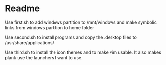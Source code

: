 # Readme
Use first.sh to add windows partition to /mnt/windows and make symbolic links from windows partition to home folder

Use second.sh to install programs and copy the .desktop files to /usr/share/applications/ 

Use third.sh to install the icon themes and to make vim usable. It also makes plank use the launchers I want to use.
